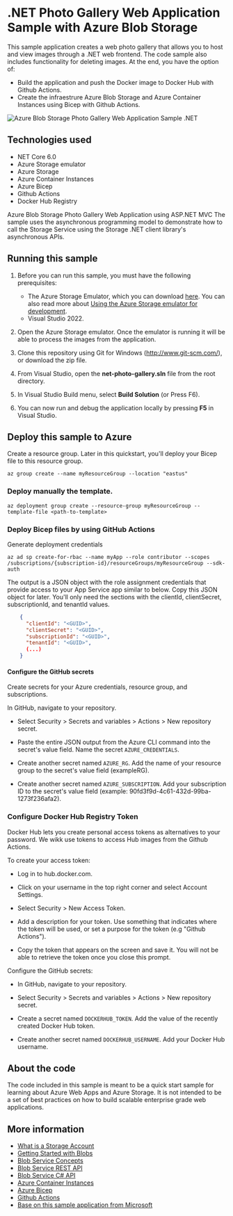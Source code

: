# .NET Photo Gallery Web Application Sample with Azure Blob Storage

This sample application creates a web photo gallery that allows you to host and view images through a .NET web frontend. The code sample also includes functionality for deleting images. At the end, you have the option of:
- Build the application and push the Docker image to Docker Hub with Github Actions.
- Create the infraestrure Azure Blob Storage and Azure Container Instances using Bicep with Github Actions.


![Azure Blob Storage Photo Gallery Web Application Sample .NET](https://github.com/Azure-Samples/storage-blobs-dotnet-webapp/raw/master/images/photo-gallery.png)

## Technologies used
- NET Core 6.0
- Azure Storage emulator
- Azure Storage
- Azure Container Instances
- Azure Bicep
- Github Actions
- Docker Hub Registry

Azure Blob Storage Photo Gallery Web Application using ASP.NET MVC The sample uses the asynchronous programming model to demonstrate how to call the Storage Service using the Storage .NET client library's asynchronous APIs.

## Running this sample
1. Before you can run this sample, you must have the following prerequisites:
	- The Azure Storage Emulator, which you can download [here](https://go.microsoft.com/fwlink/?linkid=717179&clcid=0x409). You can also read more about [Using the Azure Storage emulator for development](https://docs.microsoft.com/en-us/azure/storage/common/storage-use-emulator).
	- Visual Studio 2022.

2. Open the Azure Storage emulator. Once the emulator is running it will be able to process the images from the application.

3. Clone this repository using Git for Windows (http://www.git-scm.com/), or download the zip file.

4. From Visual Studio, open the **net-photo-gallery.sln** file from the root directory.

5. In Visual Studio Build menu, select **Build Solution** (or Press F6).

6. You can now run and debug the application locally by pressing **F5** in Visual Studio.

## Deploy this sample to Azure

Create a resource group. Later in this quickstart, you'll deploy your Bicep file to this resource group.

    az group create --name myResourceGroup --location "eastus"

### Deploy manually the template.

    az deployment group create --resource-group myResourceGroup --template-file <path-to-template>


### Deploy Bicep files by using GitHub Actions

Generate deployment credentials

    az ad sp create-for-rbac --name myApp --role contributor --scopes /subscriptions/{subscription-id}/resourceGroups/myResourceGroup --sdk-auth

The output is a JSON object with the role assignment credentials that provide access to your App Service app similar to below. Copy this JSON object for later. You'll only need the sections with the clientId, clientSecret, subscriptionId, and tenantId values.
```json
    {
      "clientId": "<GUID>",
      "clientSecret": "<GUID>",
      "subscriptionId": "<GUID>",
      "tenantId": "<GUID>",
      (...)
    }
```
#### Configure the GitHub secrets

Create secrets for your Azure credentials, resource group, and subscriptions.

In GitHub, navigate to your repository.

* Select Security > Secrets and variables > Actions > New repository secret.

* Paste the entire JSON output from the Azure CLI command into the secret's value field. Name the secret `AZURE_CREDENTIALS`.

* Create another secret named `AZURE_RG`. Add the name of your resource group to the secret's value field (exampleRG).

* Create another secret named `AZURE_SUBSCRIPTION`. Add your subscription ID to the secret's value field (example: 90fd3f9d-4c61-432d-99ba-1273f236afa2).

### Configure Docker Hub Registry Token

Docker Hub lets you create personal access tokens as alternatives to your password. We wikk use tokens to access Hub images from the Github Actions.

To create your access token:

- Log in to hub.docker.com.

- Click on your username in the top right corner and select Account Settings.

- Select Security > New Access Token.

- Add a description for your token. Use something that indicates where the token will be used, or set a purpose for the token (e.g "Github Actions").

- Copy the token that appears on the screen and save it. You will not be able to retrieve the token once you close this prompt.

Configure the GitHub secrets: 

* In GitHub, navigate to your repository.

* Select Security > Secrets and variables > Actions > New repository secret.

* Create a secret named `DOCKERHUB_TOKEN`. Add the value of the recently created Docker Hub token.

* Create another secret named `DOCKERHUB_USERNAME`. Add your Docker Hub username.


## About the code
The code included in this sample is meant to be a quick start sample for learning about Azure Web Apps and Azure Storage. It is not intended to be a set of best practices on how to build scalable enterprise grade web applications.

## More information
- [What is a Storage Account](http://azure.microsoft.com/en-us/documentation/articles/storage-whatis-account/)
- [Getting Started with Blobs](http://azure.microsoft.com/en-us/documentation/articles/storage-dotnet-how-to-use-blobs/)
- [Blob Service Concepts](http://msdn.microsoft.com/en-us/library/dd179376.aspx)
- [Blob Service REST API](http://msdn.microsoft.com/en-us/library/dd135733.aspx)
- [Blob Service C# API](http://go.microsoft.com/fwlink/?LinkID=398944)
- [Azure Container Instances](https://azure.microsoft.com/en-us/products/container-instances/)
- [Azure Bicep](https://learn.microsoft.com/en-us/azure/azure-resource-manager/bicep/overview?tabs=bicep)
- [Github Actions](https://github.com/features/actions)
- [Base on this sample application from Microsoft](https://github.com/azure-samples/storage-blobs-dotnet-webapp/tree/master/)

